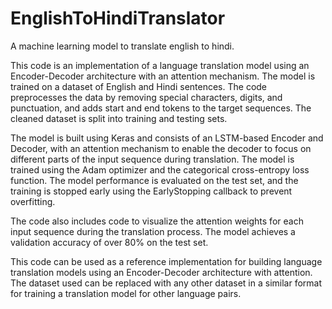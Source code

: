 # EnglishToHindiTranslator
A machine learning model to translate english to hindi.

This code is an implementation of a language translation model using an Encoder-Decoder architecture with an attention mechanism. The model is trained on a dataset of English and Hindi sentences. The code preprocesses the data by removing special characters, digits, and punctuation, and adds start and end tokens to the target sequences. The cleaned dataset is split into training and testing sets.

The model is built using Keras and consists of an LSTM-based Encoder and Decoder, with an attention mechanism to enable the decoder to focus on different parts of the input sequence during translation. The model is trained using the Adam optimizer and the categorical cross-entropy loss function. The model performance is evaluated on the test set, and the training is stopped early using the EarlyStopping callback to prevent overfitting.

The code also includes code to visualize the attention weights for each input sequence during the translation process. The model achieves a validation accuracy of over 80% on the test set.

This code can be used as a reference implementation for building language translation models using an Encoder-Decoder architecture with attention. The dataset used can be replaced with any other dataset in a similar format for training a translation model for other language pairs.
